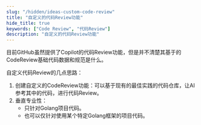 ```yaml
---
slug: "/hidden/ideas-custom-code-review"
title: "自定义的代码Review功能"
hide_title: true
keywords: ["Code Review", "代码Review"]
description: "自定义的代码Review功能"
---
```


目前GitHub虽然提供了Copilot的代码Review功能，但是并不清楚其基于的CodeReview基础代码数据和规范是什么。

自定义代码Review的几点思路：
1. 创建自定义的CodeReview功能：可以基于现有的最佳实践的代码仓库，让AI参考其中的代码，进行代码Review。
2. 垂直专业性：
    - 只针对Golang项目代码。
    - 也可以仅针对使用某个特定Golang框架的项目代码。
